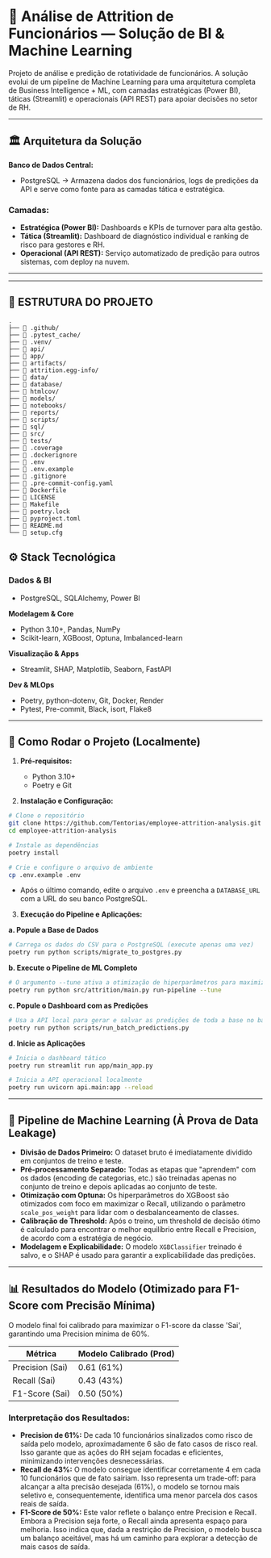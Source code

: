 # 🧠 **Análise de Attrition de Funcionários — Solução de BI & Machine Learning**
Projeto de análise e predição de rotatividade de funcionários. A solução evolui de um pipeline de Machine Learning para uma arquitetura completa de Business Intelligence + ML, com camadas estratégicas (Power BI), táticas (Streamlit) e operacionais (API REST) para apoiar decisões no setor de RH.

---

## 🏛️ **Arquitetura da Solução**

**Banco de Dados Central:**
- PostgreSQL → Armazena dados dos funcionários, logs de predições da API e serve como fonte para as camadas tática e estratégica.

### **Camadas:**
- **Estratégica (Power BI):** Dashboards e KPIs de turnover para alta gestão.
- **Tática (Streamlit):** Dashboard de diagnóstico individual e ranking de risco para gestores e RH.
- **Operacional (API REST):** Serviço automatizado de predição para outros sistemas, com deploy na nuvem.

---

------------------------------------
📂 ESTRUTURA DO PROJETO
------------------------------------

```
.
├── 📁 .github/
├── 📁 .pytest_cache/
├── 📁 .venv/
├── 📁 api/
├── 📁 app/
├── 📁 artifacts/
├── 📁 attrition.egg-info/
├── 📁 data/
├── 📁 database/
├── 📁 htmlcov/
├── 📁 models/
├── 📁 notebooks/
├── 📁 reports/
├── 📁 scripts/
├── 📁 sql/
├── 📁 src/
├── 📁 tests/
├── 📄 .coverage
├── 📄 .dockerignore
├── 📄 .env
├── 📄 .env.example
├── 📄 .gitignore
├── 📄 .pre-commit-config.yaml
├── 📄 Dockerfile
├── 📄 LICENSE
├── 📄 Makefile
├── 📄 poetry.lock
├── 📄 pyproject.toml
├── 📄 README.md
└── 📄 setup.cfg
```

## ⚙️ **Stack Tecnológica**

### **Dados & BI**
- PostgreSQL, SQLAlchemy, Power BI

**Modelagem & Core**
- Python 3.10+, Pandas, NumPy
- Scikit-learn, XGBoost, Optuna, Imbalanced-learn

**Visualização & Apps**
- Streamlit, SHAP, Matplotlib, Seaborn, FastAPI

**Dev & MLOps**
- Poetry, python-dotenv, Git, Docker, Render
- Pytest, Pre-commit, Black, isort, Flake8

---

## 🚀 **Como Rodar o Projeto (Localmente)**

1. **Pré-requisitos:**
   - Python 3.10+
   - Poetry e Git

2. **Instalação e Configuração:**

```bash
# Clone o repositório
git clone https://github.com/Tentorias/employee-attrition-analysis.git
cd employee-attrition-analysis

# Instale as dependências
poetry install

# Crie e configure o arquivo de ambiente
cp .env.example .env
```

- Após o último comando, edite o arquivo `.env` e preencha a `DATABASE_URL` com a URL do seu banco PostgreSQL.

3. **Execução do Pipeline e Aplicações:**

**a. Popule a Base de Dados**

```bash
# Carrega os dados do CSV para o PostgreSQL (execute apenas uma vez)
poetry run python scripts/migrate_to_postgres.py
```

**b. Execute o Pipeline de ML Completo**

```bash
# O argumento --tune ativa a otimização de hiperparâmetros para maximizar o recall
poetry run python src/attrition/main.py run-pipeline --tune
```

**c. Popule o Dashboard com as Predições**

```bash
# Usa a API local para gerar e salvar as predições de toda a base no banco de dados
poetry run python scripts/run_batch_predictions.py
```

**d. Inicie as Aplicações**

```bash
# Inicia o dashboard tático
poetry run streamlit run app/main_app.py

# Inicia a API operacional localmente
poetry run uvicorn api.main:app --reload
```

---

## 🔗 **Pipeline de Machine Learning (À Prova de Data Leakage)**

- **Divisão de Dados Primeiro:** O dataset bruto é imediatamente dividido em conjuntos de treino e teste.
- **Pré-processamento Separado:** Todas as etapas que "aprendem" com os dados (encoding de categorias, etc.) são treinadas apenas no conjunto de treino e depois aplicadas ao conjunto de teste.
- **Otimização com Optuna:** Os hiperparâmetros do XGBoost são otimizados com foco em maximizar o Recall, utilizando o parâmetro `scale_pos_weight` para lidar com o desbalanceamento de classes.
- **Calibração de Threshold:** Após o treino, um threshold de decisão ótimo é calculado para encontrar o melhor equilíbrio entre Recall e Precision, de acordo com a estratégia de negócio.
- **Modelagem e Explicabilidade:** O modelo `XGBClassifier` treinado é salvo, e o SHAP é usado para garantir a explicabilidade das predições.

---

## 📊 **Resultados do Modelo (Otimizado para F1-Score com Precisão Mínima)**

O modelo final foi calibrado para maximizar o F1-score da classe 'Sai', garantindo uma Precision mínima de 60%.

| Métrica          | Modelo Calibrado (Prod) |
|------------------|-------------------------|
| Precision (Sai)  | 0.61 (61%)              |
| Recall (Sai)     | 0.43 (43%)              |
| F1-Score (Sai)   | 0.50 (50%)              |

### **Interpretação dos Resultados:**

- **Precision de 61%:** De cada 10 funcionários sinalizados como risco de saída pelo modelo, aproximadamente 6 são de fato casos de risco real. Isso garante que as ações do RH sejam focadas e eficientes, minimizando intervenções desnecessárias.
- **Recall de 43%:** O modelo consegue identificar corretamente 4 em cada 10 funcionários que de fato sairiam. Isso representa um trade-off: para alcançar a alta precisão desejada (61%), o modelo se tornou mais seletivo e, consequentemente, identifica uma menor parcela dos casos reais de saída.
- **F1-Score de 50%:** Este valor reflete o balanço entre Precision e Recall. Embora a Precision seja forte, o Recall ainda apresenta espaço para melhoria. Isso indica que, dada a restrição de Precision, o modelo busca um balanço aceitável, mas há um caminho para explorar a detecção de mais casos de saída.